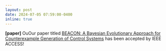 ```yaml
---
layout: post
date: 2024-07-05 07:59:00-0400
inline: true
---
```

**[paper]** OuOur paper titled [BEACON: A Bayesian Evolutionary Approach for Counterexample Generation of Control Systems](https://ieeexplore.ieee.org/document/10620179) has been accepted by IEEE ACCESS!
